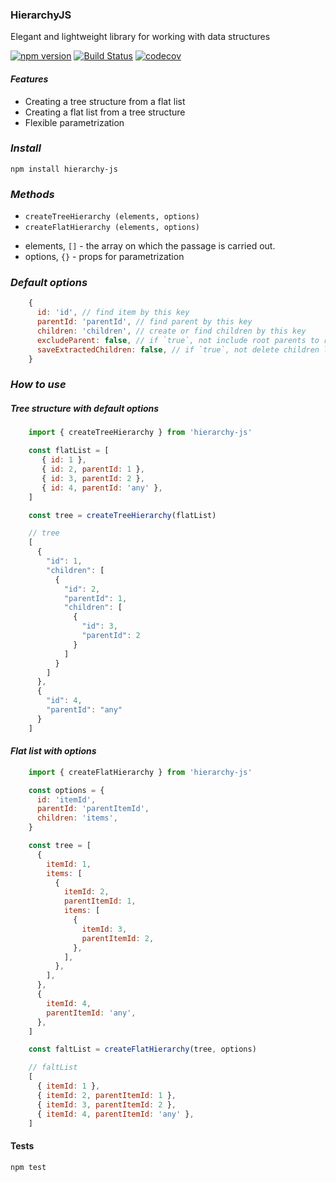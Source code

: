 ### HierarchyJS

Elegant and lightweight library for working with data structures

[![npm version](https://badge.fury.io/js/hierarchy-js.svg)](https://badge.fury.io/js/hierarchy-js)
[![Build Status](https://travis-ci.com/maxmarinich/hierarchy-js.svg?branch=master)](https://travis-ci.com/maxmarinich/hierarchy-js)
[![codecov](https://codecov.io/gh/maxmarinich/hierarchy-js/branch/master/graph/badge.svg)](https://codecov.io/gh/maxmarinich/hierarchy-js)
#### _Features_

* Creating a tree structure from a flat list
* Creating a flat list from a tree structure
* Flexible parametrization

### _Install_

```apacheconfig
npm install hierarchy-js
```

### _Methods_
* `createTreeHierarchy (elements, options)`
* `createFlatHierarchy (elements, options)`

 - elements, `[]` - the array on which the passage is carried out.
 - options, `{}` - props for parametrization

### _Default options_
```javascript
    {
      id: 'id', // find item by this key
      parentId: 'parentId', // find parent by this key
      children: 'children', // create or find children by this key
      excludeParent: false, // if `true`, not include root parents to result
      saveExtractedChildren: false, // if `true`, not delete children list from descendants
    }
```

### _How to use_
##### _Tree structure with default options_
```javascript
    import { createTreeHierarchy } from 'hierarchy-js'

    const flatList = [
       { id: 1 },
       { id: 2, parentId: 1 },
       { id: 3, parentId: 2 },
       { id: 4, parentId: 'any' },
    ]

    const tree = createTreeHierarchy(flatList)

    // tree
    [
      {
        "id": 1,
        "children": [
          {
            "id": 2,
            "parentId": 1,
            "children": [
              {
                "id": 3,
                "parentId": 2
              }
            ]
          }
        ]
      },
      {
        "id": 4,
        "parentId": "any"
      }
    ]
```

#### _Flat list with options_
```javascript
    import { createFlatHierarchy } from 'hierarchy-js'

    const options = {
      id: 'itemId',
      parentId: 'parentItemId',
      children: 'items',
    }

    const tree = [
      {
        itemId: 1,
        items: [
          {
            itemId: 2,
            parentItemId: 1,
            items: [
              {
                itemId: 3,
                parentItemId: 2,
              },
            ],
          },
        ],
      },
      {
        itemId: 4,
        parentItemId: 'any',
      },
    ]

    const faltList = createFlatHierarchy(tree, options)

    // faltList
    [
      { itemId: 1 },
      { itemId: 2, parentItemId: 1 },
      { itemId: 3, parentItemId: 2 },
      { itemId: 4, parentItemId: 'any' },
    ]
```

#### Tests
```apacheconfig
npm test
```
